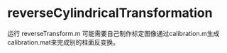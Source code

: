 # reverseCylindricalTransformation
运行 reverseTransform.m
可能需要自己制作标定图像通过calibration.m生成calibration.mat来完成别的柱面反变换。
